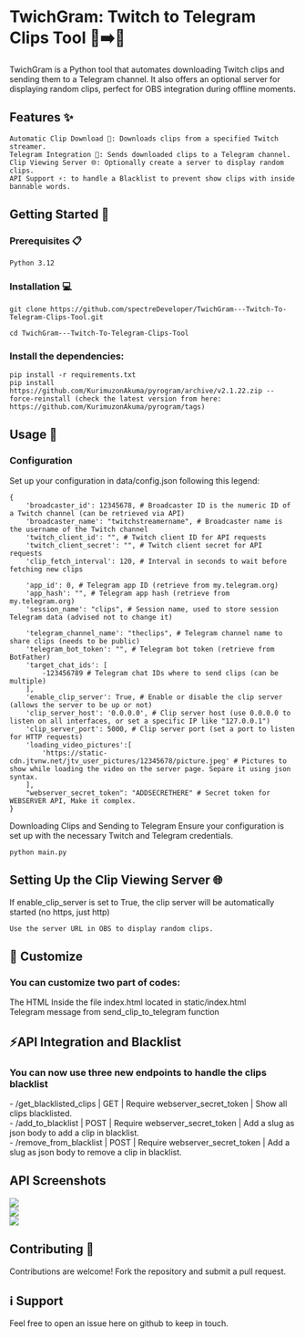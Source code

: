<h1>TwichGram: Twitch to Telegram Clips Tool 🎥➡️📲</h1>

TwichGram is a Python tool that automates downloading Twitch clips and sending them to a Telegram channel. It also offers an optional server for displaying random clips, perfect for OBS integration during offline moments.

<h2>Features ✨</h2>

    Automatic Clip Download 🎥: Downloads clips from a specified Twitch streamer.
    Telegram Integration 📲: Sends downloaded clips to a Telegram channel.
    Clip Viewing Server 🌐: Optionally create a server to display random clips.
    API Support ⚡️: to handle a Blacklist to prevent show clips with inside bannable words.
<h2>Getting Started 🚀</h2>
<h3>Prerequisites 📋</h3>

    Python 3.12

<h3>Installation 💻</h3>

    git clone https://github.com/spectreDeveloper/TwichGram---Twitch-To-Telegram-Clips-Tool.git

    cd TwichGram---Twitch-To-Telegram-Clips-Tool

<h3>Install the dependencies:</h3>

    pip install -r requirements.txt
    pip install https://github.com/KurimuzonAkuma/pyrogram/archive/v2.1.22.zip --force-reinstall (check the latest version from here: https://github.com/KurimuzonAkuma/pyrogram/tags)


<h2>Usage 📖</h2>
<h3>Configuration</h3>

Set up your configuration in data/config.json following this legend:

    {
        'broadcaster_id': 12345678, # Broadcaster ID is the numeric ID of a Twitch channel (can be retrieved via API)
        'broadcaster_name': "twitchstreamername", # Broadcaster name is the username of the Twitch channel
        'twitch_client_id': "", # Twitch client ID for API requests
        'twitch_client_secret': "", # Twitch client secret for API requests
        'clip_fetch_interval': 120, # Interval in seconds to wait before fetching new clips
        
        'app_id': 0, # Telegram app ID (retrieve from my.telegram.org)
        'app_hash': "", # Telegram app hash (retrieve from my.telegram.org)
        'session_name': "clips", # Session name, used to store session Telegram data (advised not to change it)
        
        'telegram_channel_name': "theclips", # Telegram channel name to share clips (needs to be public)
        'telegram_bot_token': "", # Telegram bot token (retrieve from BotFather)
        'target_chat_ids': [ 
            -123456789 # Telegram chat IDs where to send clips (can be multiple)
        ],
        'enable_clip_server': True, # Enable or disable the clip server (allows the server to be up or not)
        'clip_server_host': '0.0.0.0', # Clip server host (use 0.0.0.0 to listen on all interfaces, or set a specific IP like "127.0.0.1")
        'clip_server_port': 5000, # Clip server port (set a port to listen for HTTP requests)
        'loading_video_pictures':[
            'https://static-cdn.jtvnw.net/jtv_user_pictures/12345678/picture.jpeg' # Pictures to show while loading the video on the server page. Separe it using json syntax.
        ],
        "webserver_secret_token": "ADDSECRETHERE" # Secret token for WEBSERVER API, Make it complex.
    }

Downloading Clips and Sending to Telegram
Ensure your configuration is set up with the necessary Twitch and Telegram credentials.

    python main.py

<h2>Setting Up the Clip Viewing Server 🌐</h2>

  If enable_clip_server is set to True, the clip server will be automatically started (no https, just http)

    Use the server URL in OBS to display random clips.

<h2>📝 Customize</h2>
    <h3>You can customize two part of codes:<br></h3>
    The HTML Inside the file index.html located in static/index.html<br>
    Telegram message from send_clip_to_telegram function<br>

<h2>⚡️API Integration and Blacklist</h2>
    <h3>You can now use three new endpoints to handle the clips blacklist</h3>
    - /get_blacklisted_clips | GET | Require webserver_secret_token | Show all clips blacklisted.<br>
    - /add_to_blacklist | POST | Require webserver_secret_token | Add a slug as json body to add a clip in blacklist.<br>
    - /remove_from_blacklist | POST | Require webserver_secret_token | Add a slug as json body to remove a clip in blacklist.<br>

<h2>API Screenshots</h2>
    <img src="https://telegra.ph/file/d64a5b709eff5f5f04040.jpg"></img><br>
    <img src="https://telegra.ph/file/1b40c9745cbd1c184fed9.jpg"></img><br>
    <img src="https://telegra.ph/file/4f615e297d68104db14af.jpg"></img><br>
    
<h2>Contributing 🤝</h2>

Contributions are welcome! Fork the repository and submit a pull request.

<h2>ℹ️ Support</h2>
Feel free to open an issue here on github to keep in touch.
